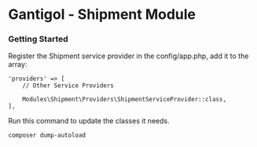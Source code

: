 Gantigol - Shipment Module
=======================

### Getting Started
Register the Shipment service provider in the config/app.php, add it to the array:

```
'providers' => [
    // Other Service Providers

    Modules\Shipment\Providers\ShipmentServiceProvider::class,
],

```
Run this command to update the classes it needs.

```
composer dump-autoload

```